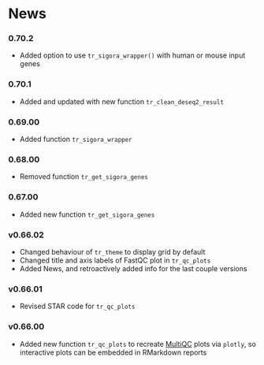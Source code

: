 # News

### 0.70.2

* Added option to use `tr_sigora_wrapper()` with human or mouse input genes

### 0.70.1

* Added and updated with new function `tr_clean_deseq2_result`

### 0.69.00

* Added function `tr_sigora_wrapper`

### 0.68.00

* Removed function  `tr_get_sigora_genes`

### 0.67.00

* Added new function `tr_get_sigora_genes`

### v0.66.02

* Changed behaviour of `tr_theme` to display grid by default
* Changed title and axis labels of FastQC plot in `tr_qc_plots`
* Added News, and retroactively added info for the last couple versions

### v0.66.01

* Revised STAR code for `tr_qc_plots` 

### v0.66.00

* Added new function `tr_qc_plots` to recreate [MultiQC](https://multiqc.info/)
plots via `plotly`, so interactive plots can be embedded in RMarkdown reports
